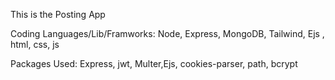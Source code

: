 This is the Posting App

Coding Languages/Lib/Framworks: Node, Express, MongoDB, Tailwind, Ejs , html, css, js

Packages Used: Express, jwt, Multer,Ejs, cookies-parser, path, bcrypt
